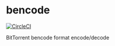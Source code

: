 # bencode


[![CircleCI](https://circleci.com/gh/lemontv/bencode.svg?style=svg)](https://circleci.com/gh/lemontv/bencode)


BitTorrent bencode format encode/decode
